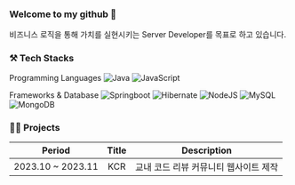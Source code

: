 ### Welcome to my github 👋
비즈니스 로직을 통해 가치를 실현시키는 Server Developer를 목표로 하고 있습니다.


### ⚒️ Tech Stacks
Programming Languages
![Java](https://img.shields.io/badge/-Java-007396?style=for-the-badge&logo=&logoColor=white)
![JavaScript](https://img.shields.io/badge/-JavaScript-F7DF1E?style=for-the-badge&logo=&logoColor=white)

Frameworks & Database
![Springboot](https://img.shields.io/badge/-Springboot-6DB33F?style=for-the-badge&logo=spring&logoColor=white)
![Hibernate](https://img.shields.io/badge/-Hibernate-59666C?style=for-the-badge&logo=hibernate&logoColor=white)
![NodeJS](https://img.shields.io/badge/-Nodejs-339933?style=for-the-badge&logo=mysql&logoColor=white)
![MySQL](https://img.shields.io/badge/-MySQL-4479A1?style=for-the-badge&logo=mysql&logoColor=white)
![MongoDB](https://img.shields.io/badge/-MongoDB-00599C?style=for-the-badge&logo=H2DB&logoColor=white)

<!-- Infra -->
<!-- ![Docker](https://img.shields.io/badge/-Docker-2496ED?style=for-the-badge&logo=docker&logoColor=white) -->
<!-- ![AWS](https://img.shields.io/badge/-AWS-FF9900?style=for-the-badge&logo=AmazonAWS&logoColor=white) -->
<!-- ![Kafka](https://img.shields.io/badge/-Kafka-231F20?style=for-the-badge&logo=apachekafka&logoColor=white) -->


### 👩‍💻 Projects
Period | Title | Description
:--: | :--: | :--:
2023.10 ~ 2023.11 | KCR | 교내 코드 리뷰 커뮤니티 웹사이트 제작


<!-- ### 💡 Experiences -->

<!-- ### 🌟 Github Stats
![Jihyun's GitHub stats](https://github-readme-stats.vercel.app/api?username=Jihyun3478&show_icons=true&theme=prussian) -->

